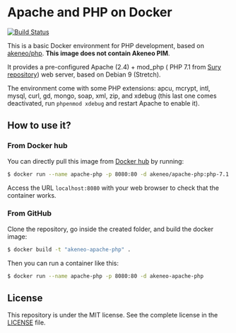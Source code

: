 # Apache and PHP on Docker

[![Build Status](https://travis-ci.org/akeneo/Dockerfiles.svg?branch=php-7.1)](https://travis-ci.org/akeneo/Dockerfiles/tree/php-7.1)

This is a basic Docker environment for PHP development, based on [akeneo/php](https://hub.docker.com/r/akeneo/php). **This image does not contain Akeneo PIM**.

It provides a pre-configured Apache (2.4) + mod_php ( PHP 7.1 from [Sury repository](https://deb.sury.org/)) web server, based on Debian 9 (Stretch).

The environment come with some PHP extensions: apcu, mcrypt, intl, mysql, curl, gd, mongo, soap, xml, zip, and xdebug (this last one comes deactivated, run `phpenmod xdebug` and restart Apache to enable it).

## How to use it?

### From Docker hub

You can directly pull this image from [Docker hub](https://hub.docker.com/r/akeneo/apache-php/) by running:

```bash
$ docker run --name apache-php -p 8080:80 -d akeneo/apache-php:php-7.1
```

Access the URL `localhost:8080` with your web browser to check that the container works.

### From GitHub

Clone the repository, go inside the created folder, and build the docker image:

```bash
$ docker build -t "akeneo-apache-php" .
```

Then you can run a container like this:

```bash
$ docker run --name apache-php -p 8080:80 -d akeneo-apache-php
```

## License

This repository is under the MIT license. See the complete license in the [LICENSE](https://github.com/akeneo/Dockerfiles/blob/master/LICENSE) file.
